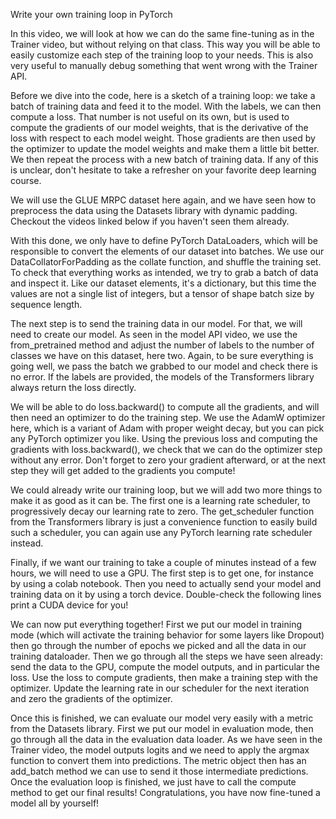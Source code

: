 Write your own training loop in PyTorch

In this video, we will look at how we can do the same fine-tuning as in the Trainer video, but without relying on that class. This way you will be able to easily customize each step of the training loop to your needs. This is also very useful to manually debug something that went wrong with the Trainer API.

Before we dive into the code, here is a sketch of a training loop: we take a batch of training data and feed it to the model. With the labels, we can then compute a loss. That number is not useful on its own, but is used to compute the gradients of our model weights, that is the derivative of the loss with respect to each model weight. Those gradients are then used by the optimizer to update the model weights and make them a little bit better. We then repeat the process with a new batch of training data. If any of this is unclear, don't hesitate to take a refresher on your favorite deep learning course.

We will use the GLUE MRPC dataset here again, and we have seen how to preprocess the data using the Datasets library with dynamic padding. Checkout the videos linked below if you haven't seen them already. 

With this done, we only have to define PyTorch DataLoaders, which will be responsible to convert the elements of our dataset into batches. We use our DataCollatorForPadding as the collate function, and shuffle the training set. To check that everything works as intended, we try to grab a batch of data and inspect it. Like our dataset elements, it's a dictionary, but this time the values are not a single list of integers, but a tensor of shape batch size by sequence length.

The next step is to send the training data in our model. For that, we will need to create our model. As seen in the model API video, we use the from_pretrained method and adjust the number of labels to the number of classes we have on this dataset, here two. Again, to be sure everything is going well, we pass the batch we grabbed to our model and check there is no error. If the labels are provided, the models of the Transformers library always return the loss directly.

We will be able to do loss.backward() to compute all the gradients, and will then need an optimizer to do the training step. We use the AdamW optimizer here, which is a variant of Adam with proper weight decay, but you can pick any PyTorch optimizer you like. Using the previous loss and computing the gradients with loss.backward(), we check that we can do the optimizer step without any error. Don't forget to zero your gradient afterward, or at the next step they will get added to the gradients you compute!

We could already write our training loop, but we will add two more things to make it as good as it can be. The first one is a learning rate scheduler, to progressively decay our learning rate to zero. The get_scheduler function from the Transformers library is just a convenience function to easily build such a scheduler, you can again use any PyTorch learning rate scheduler instead.

Finally, if we want our training to take a couple of minutes instead of a few hours, we will need to use a GPU. The first step is to get one, for instance by using a colab notebook. Then you need to actually send your model and training data on it by using a torch device. Double-check the following lines print a CUDA device for you!

We can now put everything together! First we put our model in training mode (which will activate the training behavior for some layers like Dropout) then go through the number of epochs we picked and all the data in our training dataloader. Then we go through all the steps we have seen already: send the data to the GPU, compute the model outputs, and in particular the loss. Use the loss to compute gradients, then make a training step with the optimizer. Update the learning rate in our scheduler for the next iteration and zero the gradients of the optimizer.

Once this is finished, we can evaluate our model very easily with a metric from the Datasets library. First we put our model in evaluation mode, then go through all the data in the evaluation data loader. As we have seen in the Trainer video, the model outputs logits and we need to apply the argmax function to convert them into predictions. The metric object then has an add_batch method we can use to send it those intermediate predictions. Once the evaluation loop is finished, we just have to call the compute method to get our final results! Congratulations, you have now fine-tuned a model all by yourself!
